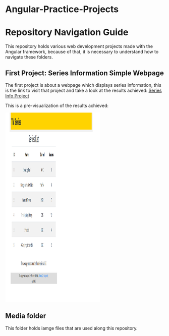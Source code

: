 # Angular-Practice-Projects

# Repository Navigation Guide

This repository holds various web development projects made with the Angular framework, because of that, it is necessary to understand how to navigate these folders.

## First Project: Series Information Simple Webpage

The first project is about a webpage which displays series information, this is the link to visit that project and take a look at the results achieved: [Series Info Project](https://github.com/fai-aher/Angular-Practice-Projects/tree/main/seriesInfo_website)

This is a pre-visualization of the results achieved:

<img src="https://github.com/fai-aher/Angular-Practice-Projects/blob/main/media/results_images/angularResult1.png" alt="Results in Series Info Project" width="300px" height="600px" />


## Media folder

This folder holds iamge files that are used along this repository.
